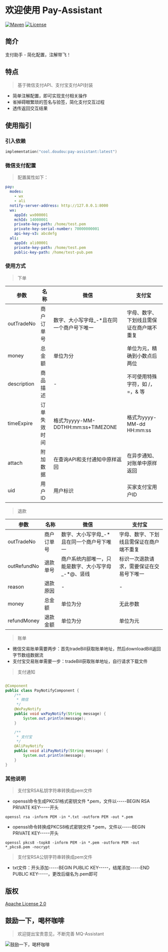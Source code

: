 # 欢迎使用 Pay-Assistant

[![Maven](https://img.shields.io/badge/Maven-v1.0.0-blue)](https://search.maven.org/search?q=g:cool.doudou%20a:pay-assistant-*)
[![License](https://img.shields.io/badge/License-Apache%202-4EB1BA.svg?style=flat-square)](https://www.apache.org/licenses/LICENSE-2.0)

## 简介

支付助手 - 简化配置，注解带飞！

## 特点

> 基于微信支付API、支付宝支付API封装

- 简单注解配置，即可实现支付相关操作
- 省掉碍眼繁琐的签名与验签，简化支付交互过程
- 透传返回交互结果

## 使用指引

### 引入依赖

```kotlin
implementation("cool.doudou:pay-assistant:latest")
```

### 微信支付配置

> 配置属性如下：

```yaml
pay:
  modes:
    - wx
    - ali
  notify-server-address: http://127.0.0.1:8000
  wx:
    appId: wx000001
    mchId: 14000001
    private-key-path: /home/test.pem
    private-key-serial-number: 70000000001
    api-key-v3: abcdefg
  ali:
    appId: ali00001
    private-key-path: /home/test.pem
    public-key-path: /home/test-pub.pem
```

### 使用方式

> 下单

| 参数          | 名称     | 微信                              | 支付宝                    |
|-------------|--------|---------------------------------|------------------------|
| outTradeNo  | 商户订单号  | 数字、大小写字母_-*且在同一个商户号下唯一          | 字母、数字、下划线且需保证在商户端不重复   |
| money       | 总金额    | 单位为分                            | 单位为元，精确到小数点后两位         |
| description | 商品描述   | -                               | 不可使用特殊字符，如 /，=，& 等     |
| timeExpire  | 订单失效时间 | 格式为yyyy-MM-DDTHH:mm:ss+TIMEZONE | 格式为yyyy-MM-dd HH:mm:ss |
| attach      | 附加数据   | 在查询API和支付通知中原样返回                | 在异步通知、对账单中原样返回         |
| uid         | 用户ID   | 用户标识                            | 买家支付宝用户ID              |

> 退款

| 参数          | 名称    | 微信                          | 支付宝                  |
|-------------|-------|-----------------------------|----------------------|
| outTradeNo  | 商户订单号 | 数字、大小写字母_-*且在同一个商户号下唯一      | 字母、数字、下划线且需保证在商户端不重复 |
| outRefundNo | 退款单号  | 商户系统内部唯一，只能是数字、大小写字母_-*@、竖线 | 标识一次退款请求，需要保证在交易号下唯一 |
| reason      | 退款原因  | -                           | -                    |
| money       | 总金额   | 单位为分                        | 无此参数                 |
| refundMoney | 退款金额  | 单位为分                        | 单位为元                 |

> 账单

- 微信交易账单需要两步：首先tradeBill获取账单地址，然后downloadBill返回字节数组数据流
- 支付宝交易账单需要一步：tradeBill获取账单地址，自行请求下载文件

> 支付通知

```java

@Component
public class PayNotifyComponent {
    /**
     * 微信
     */
    @WxPayNotify
    public void wxPayNotify(String message) {
        System.out.println(message);
    }

    /**
     * 支付宝
     */
    @AliPayNotify
    public void aliPayNotify(String message) {
        System.out.println(message);
    }
}
```

### 其他说明

> 支付宝RSA私钥字符串转换成pem文件

- openssl命令生成PKCS1格式密钥文件 *.pem，文件以-----BEGIN RSA PRIVATE KEY-----开头

```shell
openssl rsa -inform PEM -in *.txt -outform PEM -out *.pem
```

- openssl命令转换成PKCS8格式密钥文件 *.pem，文件以-----BEGIN PRIVATE KEY-----开头

```shell
openssl pkcs8 -topk8 -inform PEM -in *.pem -outform PEM -out *_pkcs8.pem -nocrypt
```

> 支付宝RSA公钥字符串转换成pem文件

- txt文件：开头添加-----BEGIN PUBLIC KEY-----，结尾添加-----END PUBLIC KEY-----，更改后缀名为.pem即可

## 版权

[Apache License 2.0](https://www.apache.org/licenses/LICENSE-2.0)

## 鼓励一下，喝杯咖啡

> 欢迎提出宝贵意见，不断完善 MQ-Assistant

![鼓励一下，喝杯咖啡](https://user-images.githubusercontent.com/21210629/172556529-544b2581-ea34-4530-932b-148198b1b265.jpg)
